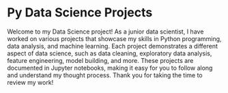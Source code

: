 # Py Data Science Projects

Welcome to my Data Science project!
As a junior data scientist, I have worked on various projects that showcase my skills in Python programming, data analysis, and machine learning.
Each project demonstrates a different aspect of data science, such as data cleaning, exploratory data analysis, feature engineering, model building, and more.
These projects are documented in Jupyter notebooks, making it easy for you to follow along and understand my thought process.
Thank you for taking the time to review my work!
